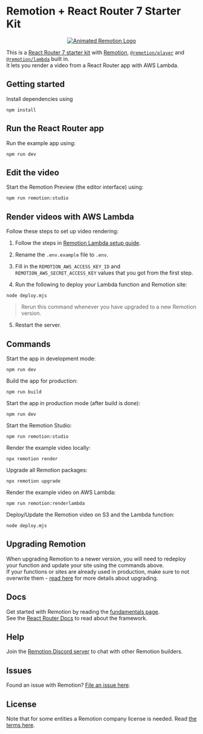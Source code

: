 # Remotion + React Router 7 Starter Kit

<p align="center">
  <a href="https://github.com/remotion-dev/logo">
    <picture>
      <source media="(prefers-color-scheme: dark)" srcset="https://github.com/remotion-dev/logo/raw/main/animated-logo-banner-dark.gif">
      <img alt="Animated Remotion Logo" src="https://github.com/remotion-dev/logo/raw/main/animated-logo-banner-light.gif">
    </picture>
  </a>
</p>

This is a [React Router 7 starter kit](https://reactrouter.com/home) with [Remotion](https://remotion.dev), [`@remotion/player`](https://remotion.dev/player) and [`@remotion/lambda`](https://remotion.dev/lambda) built in.  
It lets you render a video from a React Router app with AWS Lambda.

## Getting started

Install dependencies using

<!-- create-video will replace this with the package manager specific command -->

```
npm install
```

## Run the React Router app

Run the example app using:

```
npm run dev
```

## Edit the video

Start the Remotion Preview (the editor interface) using:

```
npm run remotion:studio
```

## Render videos with AWS Lambda

Follow these steps to set up video rendering:

1. Follow the steps in [Remotion Lambda setup guide](https://www.remotion.dev/docs/lambda/setup).
2. Rename the `.env.example` file to `.env`.
3. Fill in the `REMOTION_AWS_ACCESS_KEY_ID` and `REMOTION_AWS_SECRET_ACCESS_KEY` values that you got from the first step.

4. Run the following to deploy your Lambda function and Remotion site:

```
node deploy.mjs
```

> Rerun this command whenever you have upgraded to a new Remotion version.

5. Restart the server.

## Commands

Start the app in development mode:

```
npm run dev
```

Build the app for production:

```
npm run build
```

Start the app in production mode (after build is done):

```
npm run dev
```

Start the Remotion Studio:

```
npm run remotion:studio
```

Render the example video locally:

```
npx remotion render
```

Upgrade all Remotion packages:

```
npx remotion upgrade
```

Render the example video on AWS Lambda:

```
npm run remotion:renderlambda
```

Deploy/Update the Remotion video on S3 and the Lambda function:

```
node deploy.mjs
```

## Upgrading Remotion

When upgrading Remotion to a newer version, you will need to redeploy your function and update your site using the commands above.  
If your functions or sites are already used in production, make sure to not overwrite them - [read here](https://www.remotion.dev/docs/lambda/upgrading) for more details about upgrading.

## Docs

Get started with Remotion by reading the [fundamentals page](https://www.remotion.dev/docs/the-fundamentals).  
See the [React Router Docs](https://reactrouter.com/) to read about the framework.

## Help

Join the [Remotion Discord server](https://remotion.dev/discord) to chat with other Remotion builders.

## Issues

Found an issue with Remotion? [File an issue here](https://remotion.dev/issue).

## License

Note that for some entities a Remotion company license is needed. Read [the terms here](https://remotion.dev/license).
